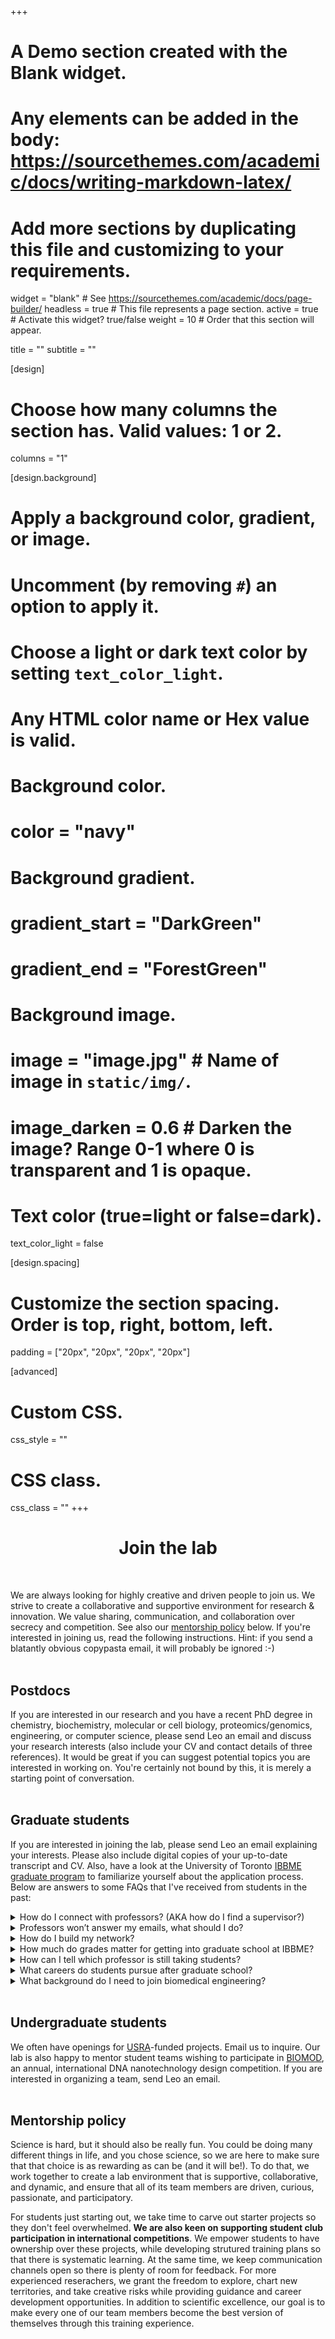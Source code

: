 +++
# A Demo section created with the Blank widget.
# Any elements can be added in the body: https://sourcethemes.com/academic/docs/writing-markdown-latex/
# Add more sections by duplicating this file and customizing to your requirements.

widget = "blank"  # See https://sourcethemes.com/academic/docs/page-builder/
headless = true  # This file represents a page section.
active = true  # Activate this widget? true/false
weight = 10  # Order that this section will appear.

title = ""
subtitle = ""

[design]
  # Choose how many columns the section has. Valid values: 1 or 2.
  columns = "1"

[design.background]
  # Apply a background color, gradient, or image.
  #   Uncomment (by removing `#`) an option to apply it.
  #   Choose a light or dark text color by setting `text_color_light`.
  #   Any HTML color name or Hex value is valid.

  # Background color.
  # color = "navy"
  
  # Background gradient.
  # gradient_start = "DarkGreen"
  # gradient_end = "ForestGreen"
  
  # Background image.
  # image = "image.jpg"  # Name of image in `static/img/`.
  # image_darken = 0.6  # Darken the image? Range 0-1 where 0 is transparent and 1 is opaque.

  # Text color (true=light or false=dark).
  text_color_light = false

[design.spacing]
  # Customize the section spacing. Order is top, right, bottom, left.
  padding = ["20px", "20px", "20px", "20px"]

[advanced]
 # Custom CSS. 
 css_style = ""
 
 # CSS class.
 css_class = ""
+++

<div style="text-align:center"><h1>Join the lab</h1></div>

<br>

We are always looking for highly creative and driven people to join us. We strive to create a collaborative and supportive environment for research & innovation. We value sharing, communication, and collaboration over secrecy and competition. See also our [mentorship policy](#mentorship) below. If you're interested in joining us, read the following instructions. Hint: if you send a blatantly obvious copypasta email, it will probably be ignored :-)<br><br>

## Postdocs

If you are interested in our research and you have a recent PhD degree in chemistry, biochemistry, molecular or cell biology, proteomics/genomics, engineering, or computer science, please send Leo an email and discuss your research interests (also include your CV and contact details of three references). It would be great if you can suggest potential topics you are interested in working on. You're certainly not bound by this, it is merely a starting point of conversation.<br><br>

## Graduate students

If you are interested in joining the lab, please send Leo an email explaining your interests.  Please also include digital copies of your up-to-date transcript and CV. Also, have a look at the University of Toronto [IBBME graduate program](https://ibbme.utoronto.ca/prospective-students/doctor-of-philosophy-phd/) to familiarize yourself about the application process. Below are answers to some FAQs that I've received from students in the past:

<details closed>
<summary>How do I connect with professors? (AKA how do I find a supervisor?)</summary>

>Just email us. Introduce yourself and the reason you are reaching out. Be specific. Attach your CV and updated academic transcript as part of your email. Show passion and why you will be an asset to the team. Professional etiquette is appreciated (Hi or Hello or Dear, not Hey, Yo...etc.). Showing maturity and professionalism goes a long way...

</details>

<details closed>
<summary>Professors won’t answer my emails, what should I do?</summary>

>Email us again. 80% of the time the lack of response is simply because you caught us at a bad time. IF you have followed up again and still no response, it's probably a bad fit either way.

</details>

<details closed>
<summary>How do I build my network?</summary>

>Secret to networking is to not network. Reach out because you are geniuinely interested in a topic, story, or thing. Over time, you will surround yourself with colleagues with similar interests and goals. They become your "network".

</details>

<details closed>
<summary>How much do grades matter for getting into graduate school at IBBME?</summary>
    
>There is a departmental minimum. If you meet the requirement, it depends on the PI. If you don't, it depends on the PI. So ya, it's up to the PI.

</details>

<details closed>
<summary>How can I tell which professor is still taking students?</summary>
    
>Most of the time, you can only find out by emailing and inquiring about positions.

</details>

<details closed>
<summary>What careers do students pursue after graduate school?</summary>
    
>It varies. To name a few: professional scientists and engineers at biomedical companies, biotechs, national labs, hospitals... etc; Consulting (both tech-focused and management), venture capital firms, lawyers (e.g. IP), lab managers, professors, entrepreneurs (start-up companies), policy makers (e.g. government, shaping science policy), communications, journalism, scientific outreach, scientic branding, and many others. 

</details>

<details closed>
<summary>What background do I need to join biomedical engineering?</summary>

>Any background. So far, we have taken on students from engineering, molecular biology, biochemistry, and psychology. We will gladly consider other disciplines, e.g. chemistry, computer science, physics, math, etc. What's important to us is that you are passionate and self-driven.

</details><br>

## Undergraduate students

We often have openings for [USRA](https://ibbme.utoronto.ca/prospective-students/undergraduate-research-opportunities/)-funded projects. Email us to inquire. Our lab is also happy to mentor student teams wishing to participate in [BIOMOD](http://biomod.net/), an annual, international DNA nanotechnology design competition. If you are interested in organizing a team, send Leo an email.<br><br>

## <a name="mentorship"></a>Mentorship policy

Science is hard, but it should also be really fun. You could be doing many different things in life, and you chose science, so we are here to make sure that that choice is as rewarding as can be (and it will be!). To do that, we work together to create a lab environment that is supportive, collaborative, and dynamic, and ensure that all of its team members are driven, curious, passionate, and participatory. 

For students just starting out, we take time to carve out starter projects so they don't feel overwhelmed. **We are also keen on supporting student club participation in international competitions**. We empower students to have ownership over these projects, while developing strutured training plans so that there is systematic learning. At the same time, we keep communication channels open so there is plenty of room for feedback. For more experienced reserachers, we grant the freedom to explore, chart new territories, and take creative risks while providing guidance and career development opportunities. In addition to scientific excellence, our goal is to make every one of our team members become the best version of themselves through this training experience.